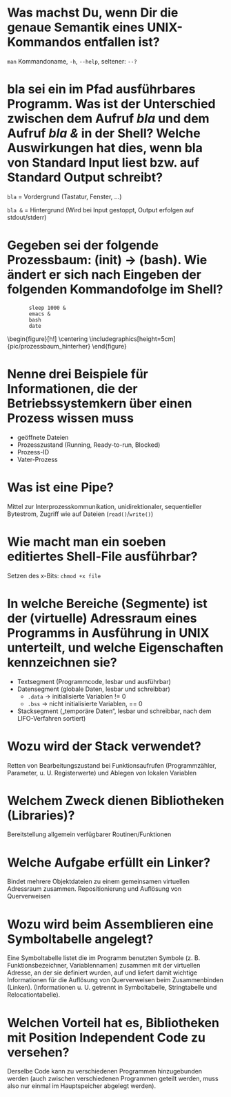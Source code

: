 # Was machst Du, wenn Dir die genaue Semantik eines UNIX-Kommandos entfallen ist?

`man` Kommandoname, `-h`, `--help`, seltener: `--?`

# bla sei ein im Pfad ausführbares Programm. Was ist der Unterschied zwischen dem Aufruf *bla* und dem Aufruf *bla &* in der Shell? Welche Auswirkungen hat dies, wenn bla von Standard Input liest bzw. auf Standard Output schreibt?

`bla` = Vordergrund (Tastatur, Fenster, ...)

`bla &` = Hintergrund (Wird bei Input gestoppt, Output erfolgen auf stdout/stderr)

# Gegeben sei der folgende Prozessbaum: (init) $\rightarrow$ (bash).  Wie ändert er sich nach Eingeben der folgenden Kommandofolge im Shell?

~~~~
       sleep 1000 &
       emacs &
       bash
       date
~~~~
       
  \begin{figure}[h!]
    \centering
    \includegraphics[height=5cm]{pic/prozessbaum_hinterher}
  \end{figure}


# Nenne drei Beispiele für Informationen, die der Betriebssystemkern über einen Prozess wissen muss

* geöffnete Dateien
* Prozesszustand (Running, Ready-to-run, Blocked)
* Prozess-ID
* Vater-Prozess

# Was ist eine Pipe?

Mittel zur Interprozesskommunikation, unidirektionaler, sequentieller Bytestrom, Zugriff wie auf Dateien (`read()`/`write()`)

# Wie macht man ein soeben editiertes Shell-File ausführbar?

Setzen des x-Bits: ``chmod +x file``

# In welche Bereiche (Segmente) ist der (virtuelle) Adressraum eines Programms in Ausführung in UNIX unterteilt, und welche Eigenschaften kennzeichnen sie?

* Textsegment (Programmcode, lesbar und ausführbar)
* Datensegment (globale Daten, lesbar und schreibbar)
    * `.data` $\rightarrow$ initialisierte Variablen != 0
    * `.bss` $\rightarrow$ nicht initialisierte Variablen, == 0
* Stacksegment („temporäre Daten“, lesbar und schreibbar, nach dem LIFO-Verfahren sortiert)

# Wozu wird der Stack verwendet?

Retten von Bearbeitungszustand bei Funktionsaufrufen (Programmzähler, Parameter, u. U. Registerwerte) und Ablegen von lokalen Variablen

# Welchem Zweck dienen Bibliotheken (Libraries)?

Bereitstellung allgemein verfügbarer Routinen/Funktionen

# Welche Aufgabe erfüllt ein Linker?

Bindet mehrere Objektdateien zu einem gemeinsamen virtuellen
Adressraum zusammen. Repositionierung und Auflösung von Querverweisen

# Wozu wird beim Assemblieren eine Symboltabelle angelegt?

Eine Symboltabelle listet die im Programm benutzten Symbole (z. B.
Funktionsbezeichner, Variablennamen) zusammen mit der virtuellen Adresse, an
der sie definiert wurden,
auf und liefert damit wichtige Informationen für die Auflösung von
Querverweisen beim Zusammenbinden (Linken).  (Informationen u. U. getrennt in
Symboltabelle, Stringtabelle und Relocationtabelle).

# Welchen Vorteil hat es, Bibliotheken mit Position Independent Code zu versehen?

Derselbe Code kann zu verschiedenen Programmen hinzugebunden werden
(auch zwischen verschiedenen Programmen geteilt werden, muss also nur
einmal im Hauptspeicher abgelegt werden).

<!--  LocalWords:  
 -->

<!-- Local Variables: -->
<!-- coding: utf-8 -->
<!-- ispell-local-dictionary: "german-new8" -->
<!-- End: -->
